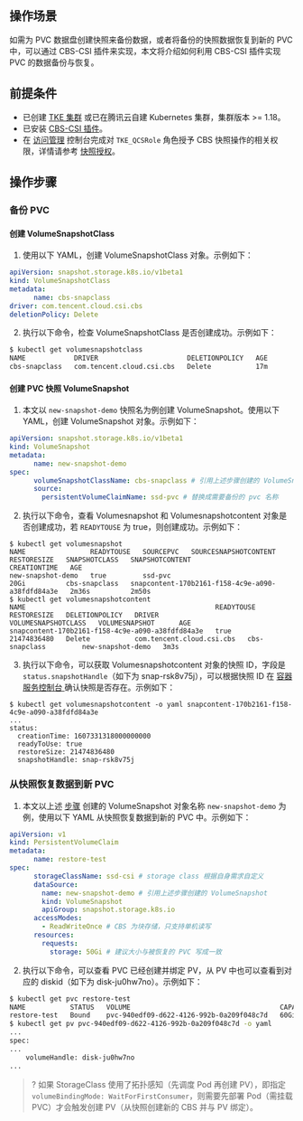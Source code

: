 ## 操作场景

如需为 PVC 数据盘创建快照来备份数据，或者将备份的快照数据恢复到新的 PVC 中，可以通过 CBS-CSI 插件来实现，本文将介绍如何利用 CBS-CSI 插件实现 PVC 的数据备份与恢复。  


## 前提条件

- 已创建 [TKE 集群](https://cloud.tencent.com/document/product/457/32189) 或已在腾讯云自建 Kubernetes 集群，集群版本 >= 1.18。  
- 已安装 [CBS-CSI 插件](https://github.com/TencentCloud/kubernetes-csi-tencentcloud/blob/master/docs/README_CBS.md)。  
- 在 [访问管理](https://console.cloud.tencent.com/cam/role) 控制台完成对 `TKE_QCSRole` 角色授予 CBS 快照操作的相关权限，详情请参考 [快照授权](https://cloud.tencent.com/document/product/457/51099#authorize)。  

## 操作步骤

### 备份 PVC

#### 创建 VolumeSnapshotClass

1. 使用以下 YAML，创建 VolumeSnapshotClass 对象。示例如下：
```yaml
apiVersion: snapshot.storage.k8s.io/v1beta1
kind: VolumeSnapshotClass
metadata:
      name: cbs-snapclass
driver: com.tencent.cloud.csi.cbs
deletionPolicy: Delete
```
2. 执行以下命令，检查 VolumeSnapshotClass 是否创建成功。示例如下：
```bash
$ kubectl get volumesnapshotclass
NAME            DRIVER                      DELETIONPOLICY   AGE
cbs-snapclass   com.tencent.cloud.csi.cbs   Delete           17m
```

#### 创建 PVC 快照 VolumeSnapshot

1. [](id:volumesnapshot)本文以 `new-snapshot-demo` 快照名为例创建 VolumeSnapshot。使用以下 YAML，创建 VolumeSnapshot 对象。示例如下：
```yaml
apiVersion: snapshot.storage.k8s.io/v1beta1
kind: VolumeSnapshot
metadata:
      name: new-snapshot-demo
spec:
      volumeSnapshotClassName: cbs-snapclass # 引用上述步骤创建的 VolumeSnapshotClass
      source:
        persistentVolumeClaimName: ssd-pvc # 替换成需要备份的 pvc 名称
```
2. 执行以下命令，查看 Volumesnapshot 和 Volumesnapshotcontent 对象是否创建成功，若 `READYTOUSE` 为 true，则创建成功。示例如下：
```plaintext
$ kubectl get volumesnapshot
NAME                READYTOUSE   SOURCEPVC   SOURCESNAPSHOTCONTENT   RESTORESIZE   SNAPSHOTCLASS   SNAPSHOTCONTENT                                    CREATIONTIME   AGE
new-snapshot-demo   true         ssd-pvc                             20Gi          cbs-snapclass   snapcontent-170b2161-f158-4c9e-a090-a38fdfd84a3e   2m36s          2m50s
$ kubectl get volumesnapshotcontent
NAME                                               READYTOUSE   RESTORESIZE   DELETIONPOLICY   DRIVER                      VOLUMESNAPSHOTCLASS   VOLUMESNAPSHOT      AGE
snapcontent-170b2161-f158-4c9e-a090-a38fdfd84a3e   true         21474836480   Delete           com.tencent.cloud.csi.cbs   cbs-snapclass         new-snapshot-demo   3m3s
```
3. 执行以下命令，可以获取 Volumesnapshotcontent 对象的快照 ID，字段是 `status.snapshotHandle`（如下为 snap-rsk8v75j），可以根据快照 ID 在 [容器服务控制台 ](https://console.cloud.tencent.com/tke2) 确认快照是否存在。示例如下：
```plaintext
$ kubectl get volumesnapshotcontent -o yaml snapcontent-170b2161-f158-4c9e-a090-a38fdfd84a3e
...
status:
  creationTime: 1607331318000000000
  readyToUse: true
  restoreSize: 21474836480
  snapshotHandle: snap-rsk8v75j
```

### 从快照恢复数据到新 PVC

1. 本文以上述 [步骤](#volumesnapshot) 创建的 VolumeSnapshot 对象名称 `new-snapshot-demo` 为例，使用以下 YAML 从快照恢复数据到新的 PVC 中。示例如下：
```yaml
apiVersion: v1
kind: PersistentVolumeClaim
metadata:
      name: restore-test
spec:
      storageClassName: ssd-csi # storage class 根据自身需求自定义
      dataSource:
        name: new-snapshot-demo # 引用上述步骤创建的 VolumeSnapshot
        kind: VolumeSnapshot
        apiGroup: snapshot.storage.k8s.io
      accessModes:
        - ReadWriteOnce # CBS 为块存储，只支持单机读写
      resources:
        requests:
          storage: 50Gi # 建议大小与被恢复的 PVC 写成一致
```
2. 执行以下命令，可以查看 PVC 已经创建并绑定 PV，从 PV 中也可以查看到对应的 diskid（如下为 disk-ju0hw7no）。示例如下：
``` bash
$ kubectl get pvc restore-test
NAME           STATUS   VOLUME                                     CAPACITY   ACCESS MODES   STORAGECLASS   AGE
restore-test   Bound    pvc-940edf09-d622-4126-992b-0a209f048c7d   60Gi       RWO            ssd-topology   6m8s
$ kubectl get pv pvc-940edf09-d622-4126-992b-0a209f048c7d -o yaml
...
spec:
...
    volumeHandle: disk-ju0hw7no
...
```
>? 如果 StorageClass 使用了拓扑感知（先调度 Pod 再创建 PV），即指定 `volumeBindingMode: WaitForFirstConsumer`，则需要先部署 Pod（需挂载 PVC）才会触发创建 PV（从快照创建新的 CBS 并与 PV 绑定）。  
